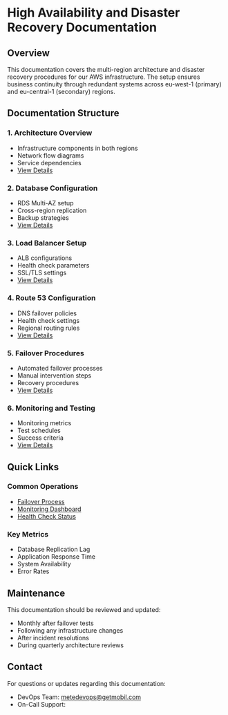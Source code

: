 # High Availability and Disaster Recovery Documentation

## Overview
This documentation covers the multi-region architecture and disaster recovery procedures for our AWS infrastructure. The setup ensures business continuity through redundant systems across eu-west-1 (primary) and eu-central-1 (secondary) regions.

## Documentation Structure

### 1. Architecture Overview
- Infrastructure components in both regions
- Network flow diagrams
- Service dependencies
- [View Details](./1-architecture-overview.md)

### 2. Database Configuration
- RDS Multi-AZ setup
- Cross-region replication
- Backup strategies
- [View Details](./2-database-configuration.md)

### 3. Load Balancer Setup
- ALB configurations
- Health check parameters
- SSL/TLS settings
- [View Details](./3-load-balancer-setup.md)

### 4. Route 53 Configuration
- DNS failover policies
- Health check settings
- Regional routing rules
- [View Details](./4-route53-configuration.md)

### 5. Failover Procedures
- Automated failover processes
- Manual intervention steps
- Recovery procedures
- [View Details](./5-failover-procedures.md)

### 6. Monitoring and Testing
- Monitoring metrics
- Test schedules
- Success criteria
- [View Details](./6-monitoring-and-testing.md)

## Quick Links

### Common Operations
- [Failover Process](./failover-process.md)
- [Monitoring Dashboard](https://console.aws.amazon.com/cloudwatch/home)
- [Health Check Status](https://console.aws.amazon.com/route53/healthchecks/home)

### Key Metrics
- Database Replication Lag
- Application Response Time
- System Availability
- Error Rates

## Maintenance

This documentation should be reviewed and updated:
- Monthly after failover tests
- Following any infrastructure changes
- After incident resolutions
- During quarterly architecture reviews

## Contact

For questions or updates regarding this documentation:
- DevOps Team: metedevops@getmobil.com
- On-Call Support: 